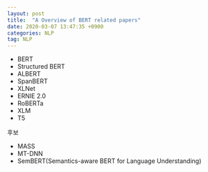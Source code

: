 ```yaml
---
layout: post
title:  "A Overview of BERT related papers"
date: 2020-03-07 13:47:35 +0900
categories: NLP
tag: NLP
---
```




* BERT
* Structured BERT
* ALBERT
* SpanBERT
* XLNet
* ERNIE 2.0
* RoBERTa
* XLM
* T5


후보
* MASS
* MT-DNN
* SemBERT(Semantics-aware BERT for Language Understanding)


